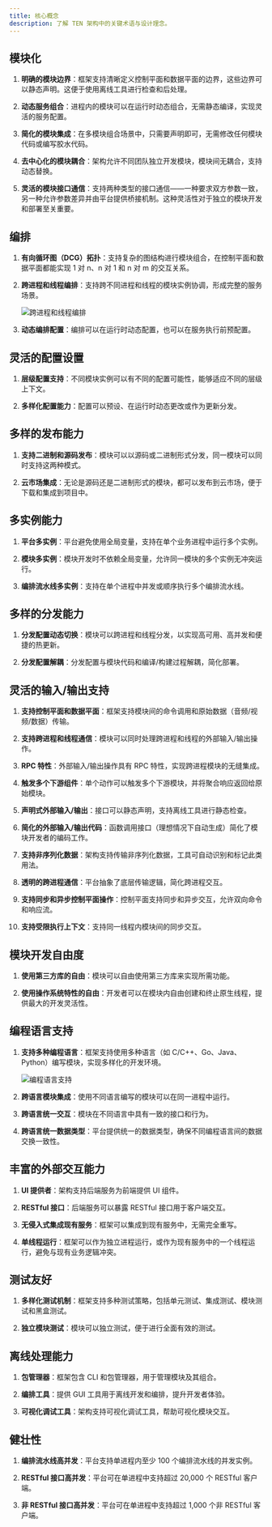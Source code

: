 ```yaml
---
title: 核心概念
description: 了解 TEN 架构中的关键术语与设计理念。
---
```


## 模块化

1. **明确的模块边界**：框架支持清晰定义控制平面和数据平面的边界，这些边界可以静态声明。这便于使用离线工具进行检查和后处理。

2. **动态服务组合**：进程内的模块可以在运行时动态组合，无需静态编译，实现灵活的服务配置。

3. **简化的模块集成**：在多模块组合场景中，只需要声明即可，无需修改任何模块代码或编写胶水代码。

4. **去中心化的模块耦合**：架构允许不同团队独立开发模块，模块间无耦合，支持动态替换。

5. **灵活的模块接口通信**：支持两种类型的接口通信——一种要求双方参数一致，另一种允许参数差异并由平台提供桥接机制。这种灵活性对于独立的模块开发和部署至关重要。

## 编排

1. **有向循环图（DCG）拓扑**：支持复杂的图结构进行模块组合，在控制平面和数据平面都能实现 1 对 n、n 对 1 和 n 对 m 的交互关系。

2. **跨进程和线程编排**：支持跨不同进程和线程的模块实例协调，形成完整的服务场景。

   ![跨进程和线程编排](https://ten-framework-assets.s3.amazonaws.com/doc-assets/cross_process_and_thread_orchestration.png)

3. **动态编排配置**：编排可以在运行时动态配置，也可以在服务执行前预配置。

## 灵活的配置设置

1. **层级配置支持**：不同模块实例可以有不同的配置可能性，能够适应不同的层级上下文。

2. **多样化配置能力**：配置可以预设、在运行时动态更改或作为更新分发。

## 多样的发布能力

1. **支持二进制和源码发布**：模块可以以源码或二进制形式分发，同一模块可以同时支持这两种模式。

2. **云市场集成**：无论是源码还是二进制形式的模块，都可以发布到云市场，便于下载和集成到项目中。

## 多实例能力

1. **平台多实例**：平台避免使用全局变量，支持在单个业务进程中运行多个实例。

2. **模块多实例**：模块开发时不依赖全局变量，允许同一模块的多个实例无冲突运行。

3. **编排流水线多实例**：支持在单个进程中并发或顺序执行多个编排流水线。

## 多样的分发能力

1. **分发配置动态切换**：模块可以跨进程和线程分发，以实现高可用、高并发和便捷的热更新。

2. **分发配置解耦**：分发配置与模块代码和编译/构建过程解耦，简化部署。

## 灵活的输入/输出支持

1. **支持控制平面和数据平面**：框架支持模块间的命令调用和原始数据（音频/视频/数据）传输。

2. **支持跨进程和线程通信**：模块可以同时处理跨进程和线程的外部输入/输出操作。

3. **RPC 特性**：外部输入/输出操作具有 RPC 特性，实现跨进程模块的无缝集成。

4. **触发多个下游组件**：单个动作可以触发多个下游模块，并将聚合响应返回给原始模块。

5. **声明式外部输入/输出**：接口可以静态声明，支持离线工具进行静态检查。

6. **简化的外部输入/输出代码**：函数调用接口（理想情况下自动生成）简化了模块开发者的编码工作。

7. **支持非序列化数据**：架构支持传输非序列化数据，工具可自动识别和标记此类用法。

8. **透明的跨进程通信**：平台抽象了底层传输逻辑，简化跨进程交互。

9. **支持同步和异步控制平面操作**：控制平面支持同步和异步交互，允许双向命令和响应流。

10. **支持受限执行上下文**：支持同一线程内模块间的同步交互。

## 模块开发自由度

1. **使用第三方库的自由**：模块可以自由使用第三方库来实现所需功能。

2. **使用操作系统特性的自由**：开发者可以在模块内自由创建和终止原生线程，提供最大的开发灵活性。

## 编程语言支持

1. **支持多种编程语言**：框架支持使用多种语言（如 C/C++、Go、Java、Python）编写模块，实现多样化的开发环境。

   ![编程语言支持](https://ten-framework-assets.s3.amazonaws.com/doc-assets/various_language_support.png)

2. **跨语言模块集成**：使用不同语言编写的模块可以在同一进程中运行。

3. **跨语言统一交互**：模块在不同语言中具有一致的接口和行为。

4. **跨语言统一数据类型**：平台提供统一的数据类型，确保不同编程语言间的数据交换一致性。

## 丰富的外部交互能力

1. **UI 提供者**：架构支持后端服务为前端提供 UI 组件。

2. **RESTful 接口**：后端服务可以暴露 RESTful 接口用于客户端交互。

3. **无侵入式集成现有服务**：框架可以集成到现有服务中，无需完全重写。

4. **单线程运行**：框架可以作为独立进程运行，或作为现有服务中的一个线程运行，避免与现有业务逻辑冲突。

## 测试友好

1. **多样化测试机制**：框架支持多种测试策略，包括单元测试、集成测试、模块测试和黑盒测试。

2. **独立模块测试**：模块可以独立测试，便于进行全面有效的测试。

## 离线处理能力

1. **包管理器**：框架包含 CLI 和包管理器，用于管理模块及其组合。

2. **编排工具**：提供 GUI 工具用于离线开发和编排，提升开发者体验。

3. **可视化调试工具**：架构支持可视化调试工具，帮助可视化模块交互。

## 健壮性

1. **编排流水线高并发**：平台支持单进程内至少 100 个编排流水线的并发实例。

2. **RESTful 接口高并发**：平台可在单进程中支持超过 20,000 个 RESTful 客户端。

3. **非 RESTful 接口高并发**：平台可在单进程中支持超过 1,000 个非 RESTful 客户端。
